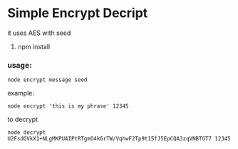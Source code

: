 # Simple Encrypt Decript

it uses AES with seed

1) npm install

### usage:
```node encrypt message seed```

example:

```node encrypt 'this is my phrase' 12345```

to decrypt

```node decrypt U2FsdGVkX1+NLgMKPUAIPtRTgmO4k6rTW/VqhwF2Tp9t15fJ5EpCQA3zqVNBTGT7 12345```